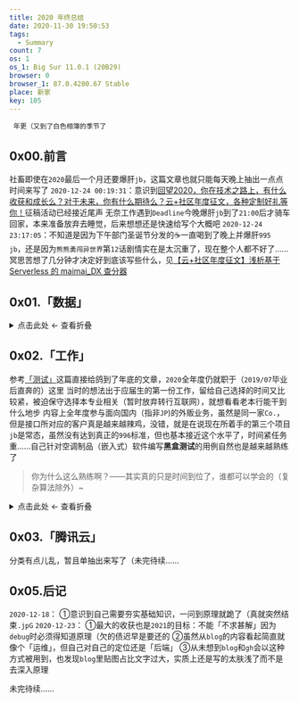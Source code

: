```yaml
---
title: 2020 年终总结
date: 2020-11-30 19:50:53
tags:
  - Summary
count: 7
os: 1
os_1: Big Sur 11.0.1 (20B29)
browser: 0
browser_1: 87.0.4280.67 Stable
place: 新家
key: 105
---
```

     年更（又到了白色相簿的季节了
<!-- more -->
## 0x00.前言
社畜即使在`2020`最后一个月还要爆肝`jb`，这篇文章也就只能每天晚上抽出一点点时间来写了
`2020-12-24 00:19:31`：意识到[回望2020，你在技术之路上，有什么收获和成长么？对于未来，你有什么期待么？云+社区年度征文，各种定制好礼等你！](https://web.archive.org/web/20201224152210/https://cloud.tencent.com/developer/article/1752258)征稿活动已经接近尾声
无奈工作遇到`Deadline`今晚爆肝`jb`到了`21:00`后才骑车回家，本来准备放弃去睡觉，后来想想还是快速给写个大概吧
`2020-12-24 23:17:05`：不知道是因为下午部门圣诞节分发的☕️一直喝到了晚上并爆肝`995 jb`，还是因为`熊熊勇闯异世界`第`12`话剧情实在是太沉重了，现在整个人都不好了……
冥思苦想了几分钟才决定好到底该写些什么，见[【云+社区年度征文】浅析基于 Serverless 的 maimai_DX 查分器](../python/flask/serverless/severless_wsgi.html)

## 0x01.「数据」

<details><summary>点击此处 ← 查看折叠</summary>

### 1.[我的所有追番](https://lab.yuangezhizao.cn/bangumi?seasons)

No. | 季度 | 追番数量 | 补番数量 | 弃番数量 | 剧场版数量
:---: | :---: | :---: | :---: | :---:| :---:
1 | 一月 | 10 | 1 | 1 | 7
2 | 四月 | 11 | 0 | 1 | 5
3 | 七月 | 9 | 8 | 2 | 0
4 | 十月 | 14 | 7 | 4 | 1
总计 | 全年 | **44** | **16** | **8** | **13**

总`73`部(追`44`补`29`)，实`65`部(番剧`52`剧场`13`)

### 2.[QQ 音乐歌单](https://y.qq.com/n/yqq/playlist/3169160172.html)
No. | month | listen_num | listen_time(s)
:---: | :---: | :---: | :---:
1 | Jul. | 562 | 183447/60=**3057.45**(min)
2 | Aug. | 711 | 331666/60=**5527.77**(min)
3 | Sep. | 560 | 245734/60=**4095.57**(min)
4 | Oct. | 245 | 157174/60=**2619.57**(min)
5 | Nov. | 1165 | 465649/60=**7760.82**(min)
6 | Dec. | 年度数据，等待更新 | 年度数据，等待更新
总计 | 下半年 | 年度数据，等待更新 | 年度数据，等待更新

### 3.空间说说
年度数据，等待更新

### 4.百度统计
年度数据，等待更新

### 5.谷歌分析
年度数据，等待更新

</details>

## 0x02.「工作」
参考[「测试」](../works/ALPS/test.html)这篇直接给鸽到了年底的文章，`2020`全年度仍就职于（`2019/07`毕业后直奔的）这里
当时的想法出于应届生的第一份工作，留给自己选择的时间又比较紧，被迫保守选择本专业相关（暂时放弃转行互联网），就想看看老本行能干到什么地步
内容上全年度参与面向国内（指非`JP`)的外贩业务，虽然是同一家`Co.`，但是接口所对应的客户真是越来越辣鸡，没错，就是在说现在所着手的第三个项目
`jb`是常态，虽然没有达到真正的`996`标准，但也基本接近这个水平了，时间紧任务重……自己针对空调制品（嵌入式）软件编写**黑盒测试**的用例自然也是越来越熟练了
> 你为什么这么熟练啊？——其实真的只是时间到位了，谁都可以学会的（复杂算法除外）~

<details><summary>点击此处 ← 查看折叠</summary>

## 0x03.「生活」
### 1.游戏
- 街机音游
①`舞萌 DX`：`maimai`周常出勤（疫情期间除外）
②`华卡音舞`：`wacca`某机厅会员日（`1`币`3`局血赚）
③`SDVX`：太菜，玩不明白
- 移动端音游
等待更新
- `PC`端游戏
等待更新

### 2.数码
- [Apple Mac mini 2020 入手](../macOS/Big-Sur/mini.html)

</details>

## 0x03.「腾讯云」
分类有点儿乱，暂且单抽出来写了（未完待续……

## 0x05.后记
`2020-12-18`：
①意识到自己需要夯实基础知识，一问到原理就跪了（真就突然结束`.jpG`
`2020-12-23`：
①最大的收获也是`2021`的目标：不能「不求甚解」因为`debug`时必须得知道原理（欠的债迟早是要还的
②虽然从`blog`的内容看起简直就像个「运维」，但自己对自己的定位还是「后端」
③从未想到`blog`和`gh`会以这种方式被用到，也发现`blog`里贴图占比文字过大，实质上还是写的太肤浅了而不是去深入原理

未完待续……